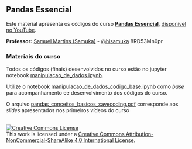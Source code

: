 ## Pandas Essencial

Este material apresenta os códigos do curso **[Pandas Essencial](https://www.youtube.com/playlist?list=PL3ZslI15yo2pfkf7EGNR14xTwe-wZ2bNX)**, [disponível no YouTube](https://www.youtube.com/playlist?list=PL3ZslI15yo2pfkf7EGNR14xTwe-wZ2bNX).

**Professor:** [Samuel Martins (Samuka)](http://hisamuka.github.io/) - [@hisamuka](https://hisamuka.github.io) 8RD53Mn0pr

### Materiais do curso

Todos os códigos (finais) desenvolvidos no curso estão no jupyter notebook [manipulacao_de_dados.ipynb](https://github.com/xavecoding/pandas-essencial/blob/main/manipulacao_de_dados.ipynb).

Utilize o notebook [manipulacao_de_dados_codigo_base.ipynb](https://github.com/xavecoding/pandas-essencial/blob/main/manipulacao_de_dados_codigo_base.ipynb) como _base_ para acompanhamento ee desenvolvimento dos códigos do curso.

O arquivo [pandas_conceitos_basicos_xavecoding.pdf](https://github.com/xavecoding/pandas-essencial/blob/main/pandas_conceitos_basicos_xavecoding.pdf) corresponde aos _slides_ apresentados nos primeiros vídeos do curso 



<br/>
<a rel="license" href="http://creativecommons.org/licenses/by-nc-sa/4.0/"><img alt="Creative Commons License" style="border-width:0" src="https://i.creativecommons.org/l/by-nc-sa/4.0/88x31.png" /></a><br />This work is licensed under a <a rel="license" href="http://creativecommons.org/licenses/by-nc-sa/4.0/">Creative Commons Attribution-NonCommercial-ShareAlike 4.0 International License</a>.
